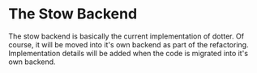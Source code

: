 # The Stow Backend
The stow backend is basically the current implementation of dotter.
Of course, it will be moved into it's own backend as part of the refactoring.
Implementation details will be added when the code is migrated into it's own backend.
